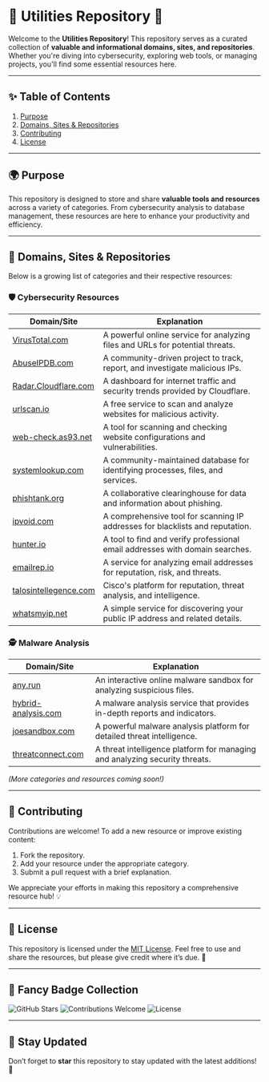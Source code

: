 # 🌟 Utilities Repository 🌟

Welcome to the **Utilities Repository**! This repository serves as a curated collection of **valuable and informational domains, sites, and repositories**. Whether you're diving into cybersecurity, exploring web tools, or managing projects, you'll find some essential resources here.

---

## ✨ Table of Contents

1. [Purpose](#-purpose)
2. [Domains, Sites & Repositories](#-domains-sites--repositories)
3. [Contributing](#-contributing)
4. [License](#-license)

---

## 🌍 Purpose

This repository is designed to store and share **valuable tools and resources** across a variety of categories. From cybersecurity analysis to database management, these resources are here to enhance your productivity and efficiency.

---

## 📂 Domains, Sites & Repositories

Below is a growing list of categories and their respective resources:

### 🛡️ Cybersecurity Resources

| **Domain/Site**       | **Explanation**                                      |
|-----------------------|--------------------------------------------------|
| [VirusTotal.com](https://www.virustotal.com) | A powerful online service for analyzing files and URLs for potential threats. |
| [AbuseIPDB.com](https://www.abuseipdb.com)   | A community-driven project to track, report, and investigate malicious IPs.  |
| [Radar.Cloudflare.com](https://radar.cloudflare.com) | A dashboard for internet traffic and security trends provided by Cloudflare. |
| [urlscan.io](https://urlscan.io)            | A free service to scan and analyze websites for malicious activity.          |
| [web-check.as93.net](https://web-check.as93.net) | A tool for scanning and checking website configurations and vulnerabilities. |
| [systemlookup.com](https://systemlookup.com) | A community-maintained database for identifying processes, files, and services. |
| [phishtank.org](https://phishtank.org)      | A collaborative clearinghouse for data and information about phishing.       |
| [ipvoid.com](https://www.ipvoid.com)        | A comprehensive tool for scanning IP addresses for blacklists and reputation. |
| [hunter.io](https://hunter.io)              | A tool to find and verify professional email addresses with domain searches. |
| [emailrep.io](https://emailrep.io)          | A service for analyzing email addresses for reputation, risk, and threats.   |
| [talosintellegence.com](https://talosintelligence.com) | Cisco's platform for reputation, threat analysis, and intelligence.         |
| [whatsmyip.net](https://www.whatsmyip.net)  | A simple service for discovering your public IP address and related details. |

### 🕵️ Malware Analysis

| **Domain/Site**       | **Explanation**                                      |
|-----------------------|--------------------------------------------------|
| [any.run](https://any.run)                  | An interactive online malware sandbox for analyzing suspicious files.        |
| [hybrid-analysis.com](https://www.hybrid-analysis.com) | A malware analysis service that provides in-depth reports and indicators.   |
| [joesandbox.com](https://www.joesandbox.com) | A powerful malware analysis platform for detailed threat intelligence.      |
| [threatconnect.com](https://www.threatconnect.com) | A threat intelligence platform for managing and analyzing security threats. |

*(More categories and resources coming soon!)*

---

## 🤝 Contributing

Contributions are welcome! To add a new resource or improve existing content:

1. Fork the repository.
2. Add your resource under the appropriate category.
3. Submit a pull request with a brief explanation.

We appreciate your efforts in making this repository a comprehensive resource hub! 💡

---

## 📜 License

This repository is licensed under the [MIT License](LICENSE). Feel free to use and share the resources, but please give credit where it’s due. 🌟

---

## 🎨 Fancy Badge Collection

![GitHub Stars](https://img.shields.io/github/stars/your-username/utilities?color=gold&style=for-the-badge) ![Contributions Welcome](https://img.shields.io/badge/contributions-welcome-brightgreen?style=for-the-badge) ![License](https://img.shields.io/badge/license-MIT-blue?style=for-the-badge)

---

## 🚀 Stay Updated

Don’t forget to **star** this repository to stay updated with the latest additions! 🌟
